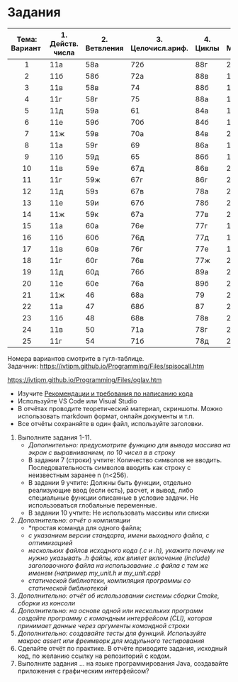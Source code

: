 # Задания

| Тема: Вариант  | 1. Действ. числа | 2. Ветвления | 3. Целочисл.ариф. | 4. Циклы | 5. Массивы | 6. Влож. циклы | 7. Обработка Строк \* | 8. Матрицы |  | 9.  Функции \*\* |  | 10. Файлы \*\*\* |  | 11. Графика | 12. Списки |  |
| :---: | ----- | ----- | ----- | ----- | ----- | ----- | ----- | ----- | :---- | ----- | :---- | ----- | :---- | ----- | ----- | :---- |
| 1 | 11а | 58а | 72б | 88г | 204 | 339е | 269а | 374а | 699 | 458 | 692а | 482 | 497 | 844а | 136а | 551в |
| 2 | 11б | 58б | 72а | 88в | 186 | 339д | 269б | 374б | 701а | 457 | 692б | 481 | 498б | 844б | 136б | 551б |
| 3 | 11в | 58в | 74 | 88б | 187 | 339г | 269в | 374в | 701б | 456 | 692в | 480в | 507а | 844в | 136в | 551а |
| 4 | 11г | 58г | 75 | 88а | 189 | 339в | 269г | 378а | 701в | 455 | 692г | 480б | 507б | 844г | 136г | 533в |
| 5 | 11д | 59а | 61 | 84а | 190 | 339б | 269д | 378б | 703 | 447 | 692д | 480а | 507в | 844д | 136д | 533б |
| 6 | 11е | 59б | 70б | 84б | 194 | 339а | 269е | 379а | 704 | 446 | 692е | 479 | 507г(а) | 844е | 136е | 533а |
| 7 | 11ж | 59в | 70а | 84в | 210 | 338е | 269ж | 379б | 711а | 445 | 692ж | 477 | 507г(б) | 870 | 136ж | 534в |
| 8 | 11а | 59г | 69 | 86а | 188 | 338д | 270а | 379в | 711б | 443 | 692з | 476 | 507г(в) | 900а | 136з | 534б |
| 9 | 11б | 59д | 65 | 86б | 199 | 338г | 270б | 379г | 698 | 442 | 692и | 474д | 512 | 900б | 136и | 545 |
| 10 | 11в | 59е | 67д | 86в | 200 | 338в | 270в | 379д | 697 | 441 | 692к | 474г | 516 | 900в | 136к | 541г |
| 11 | 11г | 59ж | 67г | 86г | 205 | 338б | 270г | 390а | 700а | 440в | 691а | 474в | 520 | 903 | 136л | 541в |
| 12 | 11д | 59з | 67в | 78а | 202б | 338а | 270д | 390б | 700б | 440б | 691б | 474б | 522 | 904 | 136м | 541б |
| 13 | 11е | 59и | 67б | 78б | 202а | 328 | 262а | 390в | 700в | 440а | 688 | 474а | 523а | 905 | 136н | 541а |
| 14 | 11ж | 59к | 67а | 77в | 203 | 334г | 262б | 390г | 702а | 439 | 689 | 473в | 523б | 906 | 136о | 538в |
| 15 | 11а | 60а | 76е | 77г | 198 | 334в | 263 | 393а | 702б | 435 | 690 | 473б | 525 | 846а | 137а | 538б |
| 16 | 11б | 60б | 76д | 77д | 197б | 334б | 264 | 393б | 705 | 434 | 687 | 473а | 527 | 846б | 137б | 538а |
| 17 | 11в | 60в | 76г | 77е | 197а | 334а | 266 | 393в | 708 | 433 | 684 | 472г | 516 | 846в | 137в | 535 |
| 18 | 11г | 60г | 76в | 77ж | 201з | 326 | 258 | 393г | 712 | 432 | 685 | 472в | 522 | 846г | 137г | 534г |
| 19 | 11д | 60д | 76б | 89а | 201ж | 325 | 259 | 397а | 697 | 431 | 683а | 472б | 507а | 846д | 137д | 534в |
| 20 | 11е | 60е | 76а | 89б | 201е | 322 | 257в | 397б | 699 | 430 | 683б | 472а | 507б | 846е | 137е | 534б |
| 21 | 11ж | 46 | 68а | 79 | 201д | 320 | 268 | 377 | 698 | 429 | 681 | 471д | 507в | 846ж | 156а | 534а |
| 22 | 11а | 47 | 68б | 87 | 201г | 335а | 257г | 382 | 704 | 427 | 680а | 471г | 507г(а) | 846з | 156б | 533в |
| 23 | 11б | 48 | 68в | 78в | 201в | 335б | 257д | 384 | 703 | 426 | 680б | 471в | 507г(б) | 846и | 148 | 533б |
| 24 | 11в | 50 | 71а | 78г | 201б | 335в | 260в | 388 | 701б | 425 | 679а | 471б | 507г(в) | 846к | 146 | 533а |
| 25 | 11г | 54 | 71б | 78д | 201а | 335г | 265 | 389 | 701в | 424 | 679б | 471а | 510в | 846л | 144а | 532 |

Номера вариантов смотрите в гугл-таблице.\
Задачник: https://ivtipm.github.io/Programming/Files/spisocall.htm

https://ivtipm.github.io/Programming/Files/oglav.htm


- Изучите [Рекомендации и требования по написанию кода](https://github.com/VetrovSV/OOP/blob/master/criteria.md)
- Используйте VS Code или Visual Studio
- В отчётах проводите теоретический материал, скриншоты. Можно использовать markdown формат, онлайн документы и т.п.
- Все отчёты сохраняйте в один файл, используйте заголовки.


1. Выполните задания 1-11.
    - *Дополнительно: предусмотрите функцию для вывода массива на экран с выравниванием, по 10 чисел в в строку*
    - В задании 7 (строки) учтите: Количество символов не вводить. Последовательность символов вводить как строку с неизвестным заранее n (n<256).
    - В задании 9 учтите: Должны быть функции, отдельно реализующие ввод (если есть), расчет, и вывод, либо специальные функции описанные в условие задачи. Не использоваться глобальные переменные.
    - В задании 10 учтите: Не использовать массивы или списки
1. *Дополнительно: отчёт о компиляции*
    - *простая команда для одного файла; 
    - *с указанием версии стандарта, имени выходного файла, с оптимизацией*
    - *нескольких файлов исходного кода (.c и .h), укажите почему не нужно указывать .h файлы, как влияет включение (include) заголовочного файла на использование .c файла с тем же именем (например my_unit.h и my_unit.cpp)*
    - *статической библиотеки, компиляция программы со статической библиотекой*
1. *Дополнительно: отчёт об использовании системы сборки Cmake, сборки из консоли* 
1. *Дополнительно: на основе одной или нескольких программ создайте программу с командным интерфейсом (CLI), которая принимает данные через аргументы командной строки*
1. *Дополнительно: создавайте тесты для функций. Используйте макрос assert или фреимворк для модульного тестирования*
1. Сделайте отчёт по практике. В отчёте приводите задания, исходный код, по желанию ссылку на репозиторий с кодом.
1. Выполните задания ... на языке программирования Java, создавайте приложения с графическим интерфейсом?